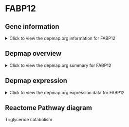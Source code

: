 <h1>FABP12</h1>

<h2>Gene information</h2>
<details>
  <summary>Click to view the depmap.org information for FABP12</summary>
  <iframe src="https://depmap.org/portal/gene/FABP12?tab=about" style="border:none;width:100%;height:800px"></iframe>
</details>

<h2>Depmap overview</h2>
<details>
  <summary>Click to view the depmap.org summary for FABP12</summary>
  <iframe src="https://depmap.org/portal/gene/FABP12?tab=overview" style="border:none;width:100%;height:800px"></iframe>
</details>

<h2>Depmap expression</h2>
<details>
  <summary>Click to view the depmap.org expression data for FABP12</summary>
  <iframe src="https://depmap.org/portal/gene/FABP12?tab=characterization" style="border:none;width:100%;height:800px"></iframe>
</details>



<h2>Reactome Pathway diagram</h2>
Triglyceride catabolism
<div id="diagramHolder"></div>

<script>
    //Creating the Reactome Diagram widget
    //Take into account a proxy needs to be set up in your server side pointing to www.reactome.org
    function onReactomeDiagramReady(){  //This function is automatically called when the widget code is ready to be used
        var diagram = Reactome.Diagram.create({
            "placeHolder" : "diagramHolder",
            "width" : 900,
            "height" : 500
        });

        //Initialising it to the "Hemostasis" pathway
        diagram.loadDiagram("R-HSA-163560");

        //Adding different listeners

        diagram.onDiagramLoaded(function (loaded) {
            console.info("Loaded ", loaded);
            diagram.flagItems("BAD");
	    diagram.flagItems("Q92934");
            if (loaded == "R-HSA-163560") diagram.selectItem("R-HSA-163560");
        });

     }
</script>



